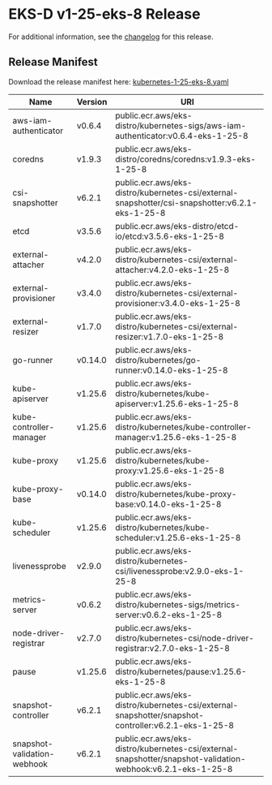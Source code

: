 # EKS-D v1-25-eks-8 Release

For additional information, see the [changelog](CHANGELOG-v1-25-eks-8.md) for this release.

## Release Manifest

Download the release manifest here: [kubernetes-1-25-eks-8.yaml](https://distro.eks.amazonaws.com/kubernetes-1-25/kubernetes-1-25-eks-8.yaml)

| Name | Version | URI |
|------|---------|-----|
| aws-iam-authenticator | v0.6.4 | public.ecr.aws/eks-distro/kubernetes-sigs/aws-iam-authenticator:v0.6.4-eks-1-25-8 |
| coredns | v1.9.3 | public.ecr.aws/eks-distro/coredns/coredns:v1.9.3-eks-1-25-8 |
| csi-snapshotter | v6.2.1 | public.ecr.aws/eks-distro/kubernetes-csi/external-snapshotter/csi-snapshotter:v6.2.1-eks-1-25-8 |
| etcd | v3.5.6 | public.ecr.aws/eks-distro/etcd-io/etcd:v3.5.6-eks-1-25-8 |
| external-attacher | v4.2.0 | public.ecr.aws/eks-distro/kubernetes-csi/external-attacher:v4.2.0-eks-1-25-8 |
| external-provisioner | v3.4.0 | public.ecr.aws/eks-distro/kubernetes-csi/external-provisioner:v3.4.0-eks-1-25-8 |
| external-resizer | v1.7.0 | public.ecr.aws/eks-distro/kubernetes-csi/external-resizer:v1.7.0-eks-1-25-8 |
| go-runner | v0.14.0 | public.ecr.aws/eks-distro/kubernetes/go-runner:v0.14.0-eks-1-25-8 |
| kube-apiserver | v1.25.6 | public.ecr.aws/eks-distro/kubernetes/kube-apiserver:v1.25.6-eks-1-25-8 |
| kube-controller-manager | v1.25.6 | public.ecr.aws/eks-distro/kubernetes/kube-controller-manager:v1.25.6-eks-1-25-8 |
| kube-proxy | v1.25.6 | public.ecr.aws/eks-distro/kubernetes/kube-proxy:v1.25.6-eks-1-25-8 |
| kube-proxy-base | v0.14.0 | public.ecr.aws/eks-distro/kubernetes/kube-proxy-base:v0.14.0-eks-1-25-8 |
| kube-scheduler | v1.25.6 | public.ecr.aws/eks-distro/kubernetes/kube-scheduler:v1.25.6-eks-1-25-8 |
| livenessprobe | v2.9.0 | public.ecr.aws/eks-distro/kubernetes-csi/livenessprobe:v2.9.0-eks-1-25-8 |
| metrics-server | v0.6.2 | public.ecr.aws/eks-distro/kubernetes-sigs/metrics-server:v0.6.2-eks-1-25-8 |
| node-driver-registrar | v2.7.0 | public.ecr.aws/eks-distro/kubernetes-csi/node-driver-registrar:v2.7.0-eks-1-25-8 |
| pause | v1.25.6 | public.ecr.aws/eks-distro/kubernetes/pause:v1.25.6-eks-1-25-8 |
| snapshot-controller | v6.2.1 | public.ecr.aws/eks-distro/kubernetes-csi/external-snapshotter/snapshot-controller:v6.2.1-eks-1-25-8 |
| snapshot-validation-webhook | v6.2.1 | public.ecr.aws/eks-distro/kubernetes-csi/external-snapshotter/snapshot-validation-webhook:v6.2.1-eks-1-25-8 |
